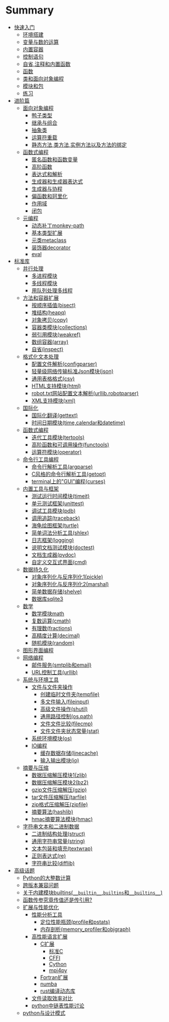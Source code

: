# Summary

* [快速入门](Python_Quick_Start/README.md)
    * [环境搭建](Python_Quick_Start/环境搭建.md)
    * [变量与数的运算](Python_Quick_Start/变量,对象与运算.md)
    * [内置容器](Python_Quick_Start/控制语句和异常处理.md)
    * [控制语句](Python_Quick_Start/变量,对象与运算.md)
    * [自省,注释和内置函数](Python_Quick_Start/5.自省,注释和内置函数.md)
    * [函数](Python_Quick_Start/函数.md)
    * [类和面向对象编程](Python_Quick_Start/类和面向对象编程.md)
    * [模块和包](Python_Quick_Start/模块和包.md)
    * [练习](Python_Quick_Start/练习.md)
* [进阶篇](Python_Advance/README.md)
    * [面向对象编程](Python_Advance/面向对象编程/README.md)
        * [鸭子类型](Python_Advance/面向对象编程/鸭子类型.md)
        * [继承与组合](Python_Advance/面向对象编程/继承与组合.md)
        * [抽象类](Python_Advance/面向对象编程/抽象类.md)
        * [运算符重载](Python_Advance/面向对象编程/运算符重载.md)
        * [静态方法,类方法,实例方法以及方法的绑定](Python_Advance/面向对象编程/静态方法,类方法和实例方法.md)
    * [函数式编程](Python_Advance/函数式编程/README.md)
        * [匿名函数和函数变量](Python_Advance/函数式编程/匿名函数和函数变量.md)
        * [高阶函数](Python_Advance/函数式编程/高阶函数higher-order_functions.md)
        * [表达式和解析](Python_Advance/函数式编程/表达式和解析.md)
        * [生成器和生成器表达式](Python_Advance/函数式编程/生成器和生成器表达式.md)
        * [生成器与协程](Python_Advance/函数式编程/生成器与协程.md)
        * [偏函数和珂里化](Python_Advance/函数式编程/偏函数Partial和柯里化Currying.md)
        * [作用域](Python_Advance/函数式编程/作用域.md)
        * [闭包](Python_Advance/函数式编程/闭包Closure.md)
    * [元编程](Python_Advance/元编程/README.md)
        * [动态补丁monkey-path](Python_Advance/元编程/动态补丁monkey-path.md)
        * [基本类型扩展](Python_Advance/元编程/基本类型扩展.md)
        * [元类metaclass](Python_Advance/元编程/元类metaclass.md)
        * [装饰器decorator](Python_Advance/元编程/装饰器decorator.md)
        * [eval](Python_Advance/元编程/字符串变代码eval.md)
* [标准库](Python_STD_LIB/README.md)
    * [并行处理](Python_STD_LIB/并行处理/README.md)
        * [多进程模块](Python_STD_LIB/并行处理/多进程模块.md)
        * [多线程模块](Python_STD_LIB/并行处理/多线程模块.md)
        * [用队列处理多线程](Python_STD_LIB/并行处理/用队列处理多线程.md)
    * [方法和容器扩展](Python_STD_LIB/方法和容器扩展/README.md)
        * [按顺序插值(bisect)](Python_STD_LIB/方法和容器扩展/按顺序插值(bisect).md)
        * [堆结构(heapq)](Python_STD_LIB/方法和容器扩展/堆结构(heapq).md)
        * [对象拷贝(copy)](Python_STD_LIB/方法和容器扩展/对象拷贝(copy).md)
        * [容器类模块(collections)](Python_STD_LIB/方法和容器扩展/容器类模块(collections).md)
        * [弱引用模块(weakref)](Python_STD_LIB/方法和容器扩展/弱引用模块(weakref).md)
        * [数组容器(array)](Python_STD_LIB/方法和容器扩展/数组容器(array).md)
        * [自省(inspect)](Python_STD_LIB/方法和容器扩展/自省(inspect).md)
    * [格式化文本处理](Python_STD_LIB/格式化文本处理/README.md)
        * [配置文件解析(configparser)](Python_STD_LIB/格式化文本处理/配置文件解析(configparser).md)
        * [轻量级网络传输标准Json模块(json)](Python_STD_LIB/格式化文本处理/轻量级网络传输标准Json模块(json).md)
        * [通用表格格式(csv)](Python_STD_LIB/格式化文本处理/通用表格格式(csv).md)
        * [HTML支持模块(html)](Python_STD_LIB/格式化文本处理/HTML支持模块(html).md)
        * [robot.txt网站配置文本解析(urllib.robotparser)](Python_STD_LIB/格式化文本处理/robot.txt网站配置文本解析(urllib.robotparser).md)
        * [XML支持模块(xml)](Python_STD_LIB/格式化文本处理/XML支持模块(xml).md)
    * [国际化](Python_STD_LIB/国际化/README.md)
        * [国际化翻译(gettext)](Python_STD_LIB/国际化/国际化翻译(gettext).md)
        * [时间日期模块(time,calendar和datetime)](Python_STD_LIB/国际化/时间日期模块(time,calendar和datetime).md)
    * [函数式编程](Python_STD_LIB/函数式编程/README.md)
        * [迭代工具模块(tertools)](Python_STD_LIB/函数式编程/迭代工具模块(tertools).md)
        * [高阶函数和可调用操作(functools)](Python_STD_LIB/函数式编程/高阶函数和可调用操作(functools).md)
        * [运算符模块(operator)](Python_STD_LIB/函数式编程/运算符模块(operator).md)
    * [命令行工具编程](Python_STD_LIB/命令行工具编程/README.md)
        * [命令行解析工具(argparse)](Python_STD_LIB/命令行工具编程/命令行解析工具(argparse).md)
        * [C风格的命令行解析工具(getopt)](Python_STD_LIB/命令行工具编程/C风格的命令行解析工具(getopt).md)
        * [terminal上的"GUI"编程(curses)](Python_STD_LIB/命令行工具编程/terminal上的"GUI"编程(curses).md)
    * [内置工具与框架](Python_STD_LIB/内置工具与框架/README.md)
        * [测试运行时间模块(timeit)](Python_STD_LIB/内置工具与框架/测试运行时间模块(timeit).md)
        * [单元测试框架(unittest)](Python_STD_LIB/内置工具与框架/单元测试框架(unittest).md)
        * [调试工具模块(pdb)](Python_STD_LIB/内置工具与框架/调试工具模块(pdb).md)
        * [调用追踪(traceback)](Python_STD_LIB/内置工具与框架/调用追踪(traceback).md)
        * [海龟绘图框架(turtle)](Python_STD_LIB/内置工具与框架/海龟绘图框架(turtle).md)
        * [简单词法分析工具(shlex)](Python_STD_LIB/内置工具与框架/简单词法分析工具(shlex).md)
        * [日志框架(logging)](Python_STD_LIB/内置工具与框架/日志框架(logging).md)
        * [说明文档测试模块(doctest)](Python_STD_LIB/内置工具与框架/说明文档测试模块(doctest).md)
        * [文档生成器(pydoc)](Python_STD_LIB/内置工具与框架/文档生成器(pydoc).md)
        * [自定义交互式界面(cmd)](Python_STD_LIB/内置工具与框架/自定义交互式界面(cmd).md)
    * [数据持久化](Python_STD_LIB/数据持久化/README.md)
        * [对象序列化与反序列化1(pickle)](Python_STD_LIB/数据持久化/对象序列化与反序列化1(pickle).md)
        * [对象序列化与反序列化2(marshal)](Python_STD_LIB/数据持久化/对象序列化与反序列化2(marshal).md)
        * [简单数据存储(shelve)](Python_STD_LIB/数据持久化/简单数据存储(shelve).md)
        * [数据库sqlite3](Python_STD_LIB/数据持久化/数据库sqlite3.md)
    * [数学](Python_STD_LIB/数学/README.md)
        * [数学模块math](Python_STD_LIB/数学/数学模块math.md)
        * [复数运算(cmath)](Python_STD_LIB/数学/复数运算(cmath).md)
        * [有理数(fractions)](Python_STD_LIB/数学/有理数(fractions).md)
        * [高精度计算(decimal)](Python_STD_LIB/数学/高精度计算(decimal).md)
        * [随机模块(random)](Python_STD_LIB/数学/随机模块(random).md)
    * [图形界面编程](Python_STD_LIB/图形界面编程.md)
    * [网络编程](Python_STD_LIB/网络编程/README.md)
        * [邮件服务(smtplib和email)](Python_STD_LIB/网络编程/邮件服务(smtplib和email).md)
        * [URL控制工具(urllib)](Python_STD_LIB/网络编程/URL控制工具(urllib).md)
    * [系统与环境工具](Python_STD_LIB/系统与环境工具/README.md)
        * [文件与文件夹操作](Python_STD_LIB/系统与环境工具/文件与文件夹操作/README.md)
            * [创建临时文件夹(tempfile)](Python_STD_LIB/系统与环境工具/文件与文件夹操作/创建临时文件夹(tempfile)md)
            * [多文件输入(fileinput)](Python_STD_LIB/系统与环境工具/文件与文件夹操作/多文件输入(fileinput).md)
            * [高级文件操作(shutil)](Python_STD_LIB/系统与环境工具/文件与文件夹操作/高级文件操作(shutil).md)
            * [通用路径控制(os.path)](Python_STD_LIB/系统与环境工具/文件与文件夹操作/通用路径控制(os.path).md)
            * [文件文件比较(filecmp)](Python_STD_LIB/系统与环境工具/文件与文件夹操作/文件文件比较(filecmp).md)
            * [文件文件夹状态常量(stat)](Python_STD_LIB/系统与环境工具/文件与文件夹操作/文件文件夹状态常量(stat).md)
        * [系统环境模块(os)](Python_STD_LIB/系统与环境工具/系统环境模块(os).md)
        * [IO编程](Python_STD_LIB/系统与环境工具/IO编程/README.md)
            * [缓存数据存储(linecache)](Python_STD_LIB/系统与环境工具/IO编程/缓存数据存储(linecache).md)
            * [输入输出模块(io)](Python_STD_LIB/系统与环境工具/IO编程/输入输出模块(io).md)
    * [摘要与压缩](Python_STD_LIB/摘要与压缩/README.md)
        * [数据压缩解压模块1(zlib)](Python_STD_LIB/摘要与压缩/数据压缩解压模块1(zlib).md)
        * [数据压缩解压模块2(bz2)](Python_STD_LIB/摘要与压缩/数据压缩解压模块2(bz2).md)
        * [gzip文件压缩解压(gzip)](Python_STD_LIB/摘要与压缩/gzip文件压缩解压(gzip).md)
        * [tar文件压缩解压(tarfile)](Python_STD_LIB/摘要与压缩/tar文件压缩解压(tarfile).md)
        * [zip格式压缩解压(zipfile)](Python_STD_LIB/摘要与压缩/zip格式压缩解压(zipfile).md)
        * [摘要算法(hashlib)](Python_STD_LIB/摘要与压缩/摘要算法(hashlib).md)
        * [hmac摘要算法模块(hmac)](Python_STD_LIB/摘要与压缩/hmac摘要算法模块(hmac).md)
    * [字符串文本和二进制数据](Python_STD_LIB/字符串文本和二进制数据/README.md)
        * [二进制结构处理(struct)](Python_STD_LIB/字符串文本和二进制数据/二进制结构处理(struct).md)
        * [通用字符串常量(string)](Python_STD_LIB/字符串文本和二进制数据/通用字符串常量(string).md)
        * [文本包装和填充(textwrap)](Python_STD_LIB/字符串文本和二进制数据/文本包装和填充(textwrap).md)
        * [正则表达式(re)](Python_STD_LIB/字符串文本和二进制数据/正则表达式(re).md)
        * [字符串比较(difflib)](Python_STD_LIB/字符串文本和二进制数据/字符串比较(difflib).md)
* [高级话题](Python_Other_Topics/README.md)
    * [Python的大整数计算](Python_Other_Topics/Python的大整数计算.md)
    * [跨版本兼容问题](Python_Other_Topics/跨版本兼容问题.md)
    * [关于内建模块builtins(`__builtin__`,`builtins`和`__builtins__`)](Python_Other_Topics/关于内建模块builtins(__builtin__,builtins和__builtins__).md)
    * [函数传参究竟传值还是传引用?](Python_Other_Topics/函数传参究竟传值还是传引用?.md)
    * [扩展与性能优化](Python_Other_Topics/扩展与性能优化/README.md)
        * [性能分析工具](Python_Other_Topics/扩展与性能优化/性能分析工具/README.md)
            * [定位性能瓶颈(profile和pstats)](Python_Other_Topics/扩展与性能优化/性能分析工具/定位性能瓶颈(profile和pstats).md)
            * [内存剖析(memory_profiler和objgraph)](Python_Other_Topics/扩展与性能优化/性能分析工具/内存剖析(memory_profiler和objgraph).md)
        * [高性能语言扩展](Python_Other_Topics/扩展与性能优化/高性能语言扩展/README.md)
            * [C扩展](Python_Other_Topics/扩展与性能优化/高性能语言扩展/C扩展/README.md)
                * [标准C](Python_Other_Topics/扩展与性能优化/高性能语言扩展/C扩展/标准C.md)
                * [CFFI](Python_Other_Topics/扩展与性能优化/高性能语言扩展/C扩展/CFFI.md)
                * [Cython](Python_Other_Topics/扩展与性能优化/高性能语言扩展/C扩展/Cython.md)
                * [mpi4py](Python_Other_Topics/扩展与性能优化/高性能语言扩展/C扩展/mpi4py.md)
            * [Fortran扩展](Python_Other_Topics/扩展与性能优化/高性能语言扩展/Fortran扩展.md)
            * [numba](Python_Other_Topics/扩展与性能优化/高性能语言扩展/numba.md)
            * [rust编译动态库](Python_Other_Topics/扩展与性能优化/高性能语言扩展/rust编译动态库.md)
        * [文件读取效率对比](Python_Other_Topics/扩展与性能优化/文件读取效率对比.md)
        * [python中链表性能讨论](Python_Other_Topics/扩展与性能优化/python中链表性能讨论.md)
    * [python与设计模式](Python_Other_Topics/python与设计模式/README.md)
